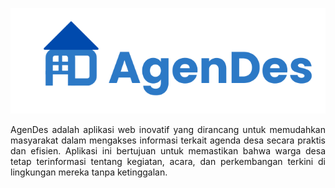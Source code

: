 <p align="center">
  <img src="https://github.com/denapermadi24/agendes/blob/main/src/public/logo.png?raw=true" alt="logo">
</p>

<div align="center" style="text-align: justify">
  AgenDes adalah aplikasi web inovatif yang dirancang untuk memudahkan masyarakat dalam mengakses informasi terkait agenda desa secara praktis dan efisien. Aplikasi ini bertujuan untuk memastikan bahwa warga desa tetap terinformasi tentang kegiatan, acara, dan perkembangan terkini di lingkungan mereka tanpa ketinggalan.
</div>

</br>
